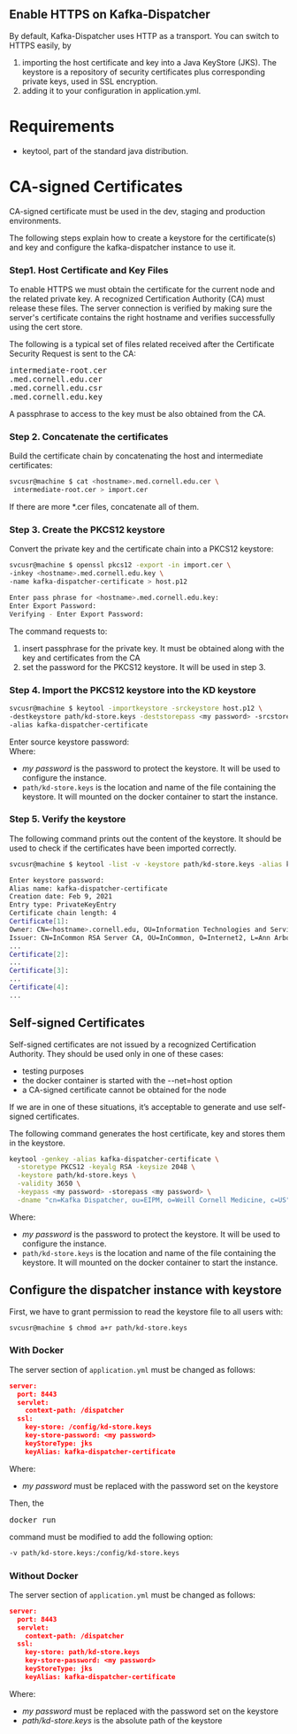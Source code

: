 Enable HTTPS on Kafka-Dispatcher 
--
By default, Kafka-Dispatcher uses HTTP as a transport. 
You can switch to HTTPS easily, by 
1) importing the host certificate and key into a Java KeyStore (JKS).
The keystore is a repository of security certificates plus corresponding private keys, used in SSL encryption. 
2) adding it to your configuration in application.yml. 

# Requirements
* keytool, part of the standard java distribution.

# CA-signed Certificates
CA-signed certificate must be used in the dev, staging and production environments.

The following steps explain how to create a keystore for the certificate(s) and key and configure 
the kafka-dispatcher instance to use it. 

### Step1. Host Certificate and Key Files

To enable HTTPS we must obtain the certificate for the current node and the related private key. A recognized Certification Authority (CA) must release these files. 
The server connection is verified by making sure the server's certificate contains the right hostname and verifies successfully using the cert store.

The following is a typical set of files related received after the Certificate Security Request is sent to the CA:
<pre>
intermediate-root.cer
<hostname>.med.cornell.edu.cer
<hostname>.med.cornell.edu.csr
<hostname>.med.cornell.edu.key
</pre>
A passphrase to access to the key must be also obtained from the CA.

### Step 2. Concatenate the certificates

Build the certificate chain by concatenating the host and intermediate certificates:

````bash
svcusr@machine $ cat <hostname>.med.cornell.edu.cer \
 intermediate-root.cer > import.cer
````
If there are more *.cer files, concatenate all of them.

### Step 3. Create the PKCS12 keystore

Convert the private key and the certificate chain into a PKCS12 keystore:

````bash
svcusr@machine $ openssl pkcs12 -export -in import.cer \
-inkey <hostname>.med.cornell.edu.key \
-name kafka-dispatcher-certificate > host.p12

Enter pass phrase for <hostname>.med.cornell.edu.key:
Enter Export Password:
Verifying - Enter Export Password:

````
The command requests to:
1. insert passphrase for the private key. It must be obtained along with the key and certificates from the CA
2. set the password for the PKCS12 keystore. It will be used in step 3.

### Step 4. Import the PKCS12 keystore into the KD keystore

````bash
svcusr@machine $ keytool -importkeystore -srckeystore host.p12 \
-destkeystore path/kd-store.keys -deststorepass <my password> -srcstoretype pkcs12 \
-alias kafka-dispatcher-certificate
````
Enter source keystore password:  
Where: 

 * _my password_ is the password to protect the keystore. It will be used to configure the instance.
 * <code>path/kd-store.keys</code> is the location and name of the file containing the keystore. 
It will mounted on the docker container to start the instance.

### Step 5. Verify the keystore

The following command prints out the content of the keystore. It should be used to check if the certificates have been imported correctly.

````bash
svcusr@machine $ keytool -list -v -keystore path/kd-store.keys -alias kafka-dispatcher-certificate

Enter keystore password:  
Alias name: kafka-dispatcher-certificate
Creation date: Feb 9, 2021
Entry type: PrivateKeyEntry
Certificate chain length: 4
Certificate[1]:
Owner: CN=<hostname>.cornell.edu, OU=Information Technologies and Services, O=Weill Cornell Medical College, STREET=1300 York Avenue, L=New York, ST=New York, OID.2.5.4.17=10065, C=US
Issuer: CN=InCommon RSA Server CA, OU=InCommon, O=Internet2, L=Ann Arbor, ST=MI, C=US
...
Certificate[2]:
...
Certificate[3]:
...
Certificate[4]:
...
````

## Self-signed Certificates
Self-signed certificates are not issued by a recognized Certification Authority. 
They should be used only in one of these cases:
* testing purposes
* the docker container is started with the --net=host option
* a CA-signed certificate cannot be obtained for the node

If we are in one of these situations, it’s acceptable to generate and use self-signed certificates.  

The following command generates the host certificate, key and stores them in the keystore.

````bash
keytool -genkey -alias kafka-dispatcher-certificate \
  -storetype PKCS12 -keyalg RSA -keysize 2048 \
  -keystore path/kd-store.keys \
  -validity 3650 \
  -keypass <my password> -storepass <my password> \
  -dname "cn=Kafka Dispatcher, ou=EIPM, o=Weill Cornell Medicine, c=US"
````
Where: 

* _my password_ is the password to protect the keystore. It will be used to configure the instance.
* <code>path/kd-store.keys</code> is the location and name of the file containing the keystore. It will mounted on the docker container to start the instance.

## Configure the dispatcher instance with keystore
First, we have to grant permission to read the keystore file to all users with:
````bash
svcusr@machine $ chmod a+r path/kd-store.keys
````
### With Docker
The server section of <code>application.yml</code> must be changed as follows:
````json
server:
  port: 8443
  servlet:
    context-path: /dispatcher
  ssl:
    key-store: /config/kd-store.keys
    key-store-password: <my password>
    keyStoreType: jks
    keyAlias: kafka-dispatcher-certificate
````
Where:
* _my password_ must be replaced with the password set on the keystore

Then, the <pre>docker run</pre> command must be modified to add the following option:
````bash
-v path/kd-store.keys:/config/kd-store.keys
````
### Without Docker
The server section of <code>application.yml</code> must be changed as follows:
````json
server:
  port: 8443
  servlet:
    context-path: /dispatcher
  ssl:
    key-store: path/kd-store.keys
    key-store-password: <my password>
    keyStoreType: jks
    keyAlias: kafka-dispatcher-certificate
````
Where:
* _my password_ must be replaced with the password set on the keystore
* _path/kd-store.keys_ is the absolute path of the keystore
